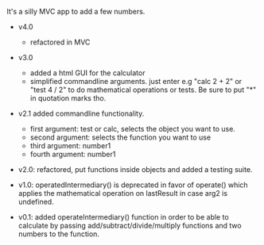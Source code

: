 It's a silly MVC app to add a few numbers.

* v4.0
    * refactored in MVC

* v3.0 
    * added a html GUI for the calculator
    * simplified commandline arguments. just enter e.g "calc 2 + 2" or "test 4 / 2" to do mathematical operations or tests. Be sure to put "*" in quotation marks tho.

* v2.1 added commandline functionality.
    * first argument: test or calc, selects the object you want to use.
    * second argument: selects the function you want to use
    * third argument: number1
    * fourth argument: number1

* v2.0: refactored, put functions inside objects and added a testing suite.

* v1.0: operatedIntermediary() is deprecated in favor of operate() which applies the mathematical operation on lastResult in case arg2 is undefined. 

* v0.1: added operateIntermediary() function in order to be able to calculate by passing add/subtract/divide/multiply functions and two numbers  to the function.